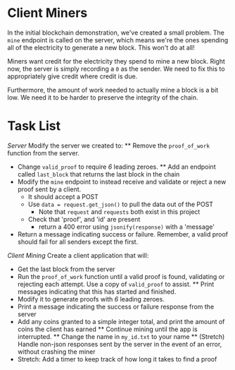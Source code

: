 # Client Miners

In the initial blockchain demonstration, we've created a small problem.  The `mine` endpoint is called on the server, which means we're the ones spending all of the electricity to generate a new block.  This won't do at all!

Miners want credit for the electricity they spend to mine a new block.  Right now, the server is simply recording a `0` as the sender.  We need to fix this to appropriately give credit where credit is due. 

Furthermore, the amount of work needed to actually mine a block is a bit low.  We need it to be harder to preserve the integrity of the chain.


# Task List

*Server*
Modify the server we created to:
** Remove the `proof_of_work` function from the server.
* Change `valid_proof` to require *6* leading zeroes.
** Add an endpoint called `last_block` that returns the last block in the chain
* Modify the `mine` endpoint to instead receive and validate or reject a new proof sent by a client.
    * It should accept a POST
    * Use `data = request.get_json()` to pull the data out of the POST
        * Note that `request` and `requests` both exist in this project
    * Check that 'proof', and 'id' are present
        * return a 400 error using `jsonify(response)` with a 'message'
* Return a message indicating success or failure.  Remember, a valid proof should fail for all senders except the first.

*Client Mining*
Create a client application that will:
* Get the last block from the server
* Run the `proof_of_work` function until a valid proof is found, validating or rejecting each attempt.  Use a copy of `valid_proof` to assist.
** Print messages indicating that this has started and finished.
* Modify it to generate proofs with *6* leading zeroes.
* Print a message indicating the success or failure response from the server
* Add any coins granted to a simple integer total, and print the amount of coins the client has earned
** Continue mining until the app is interrupted.
** Change the name in `my_id.txt` to your name
** (Stretch) Handle non-json responses sent by the server in the event of an error, without crashing the miner
* Stretch: Add a timer to keep track of how long it takes to find a proof

